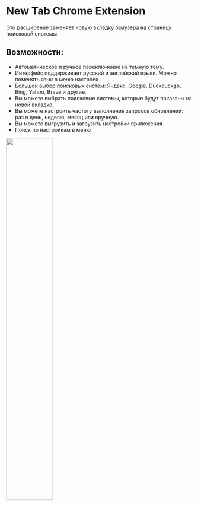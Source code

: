 <h1>New Tab Chrome Extension</h1>

Это расширение заменяет новую вкладку браузера на страницу поисковой системы.
<h2>Возможности: </h2>

- Автоматическое и ручное переключение на темную тему.
- Интерфейс поддерживает русский и английский языки. Можно поменять язык в меню настроек.
- Большой выбор поисковых систем: Яндекс, Google, Duckduckgo, Bing, Yahoo, Brave и другие.
- Вы можете выбрать поисковые системы, которые будут показаны на новой вкладке.
- Вы можете настроить частоту выполнения запросов обновлений: раз в день, неделю, месяц или вручную.
- Вы можете выгрузить и загрузить настройки приложения
- Поиск по настройкам в меню

<img src="https://github.com/asgorlov/new-tab-chrome-extension/assets/48188924/6b9c4616-a56c-4d76-ada1-49cb9317a878" heigt="50%" width="50%"></img>